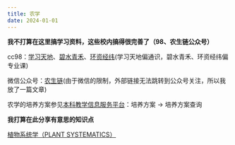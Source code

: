 ```yaml
---
title: 农学
date: 2024-01-01
---
```

**我不打算在这里搞学习资料，这些校内搞得很完善了（98、农生链公众号）**

cc98：[学习天地](https://www.cc98.org/board/68)、[碧水青禾](https://www.cc98.org/board/285)、[环资经纬](https://www.cc98.org/board/344)(学习天地偏通识，碧水青禾、环资经纬偏专业课)

微信公众号：[农生链](https://dwz.mk/8rws6)(由于微信的限制，外部链接无法跳转到公众号关注，所以我放了一篇文章)

农学的培养方案参见[本科教学信息服务平台](http://zdbk.zju.edu.cn)：培养方案 -> 培养方案查询

**我打算在此分享有意思的知识点**

[植物系统学（PLANT SYSTEMATICS）](plant_systematics.md)